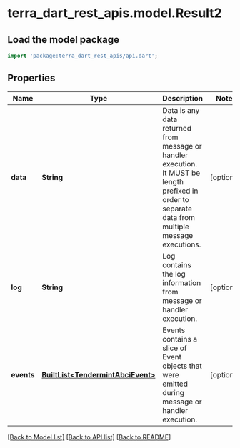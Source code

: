 # terra_dart_rest_apis.model.Result2

## Load the model package
```dart
import 'package:terra_dart_rest_apis/api.dart';
```

## Properties
Name | Type | Description | Notes
------------ | ------------- | ------------- | -------------
**data** | **String** | Data is any data returned from message or handler execution. It MUST be length prefixed in order to separate data from multiple message executions. | [optional] 
**log** | **String** | Log contains the log information from message or handler execution. | [optional] 
**events** | [**BuiltList&lt;TendermintAbciEvent&gt;**](TendermintAbciEvent.md) | Events contains a slice of Event objects that were emitted during message or handler execution. | [optional] 

[[Back to Model list]](../README.md#documentation-for-models) [[Back to API list]](../README.md#documentation-for-api-endpoints) [[Back to README]](../README.md)



